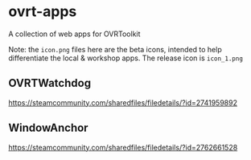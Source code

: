 # ovrt-apps
A collection of web apps for OVRToolkit

Note: the `icon.png` files here are the beta icons, intended to help differentiate the local & workshop apps. The release icon is `icon_1.png`

## OVRTWatchdog
https://steamcommunity.com/sharedfiles/filedetails/?id=2741959892

## WindowAnchor
https://steamcommunity.com/sharedfiles/filedetails/?id=2762661528
